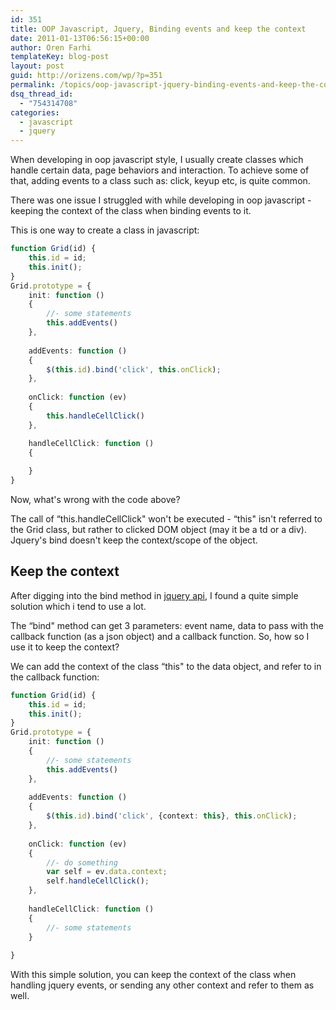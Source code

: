 ```yaml
---
id: 351
title: OOP Javascript, Jquery, Binding events and keep the context
date: 2011-01-13T06:56:15+00:00
author: Oren Farhi 
templateKey: blog-post
layout: post
guid: http://orizens.com/wp/?p=351
permalink: /topics/oop-javascript-jquery-binding-events-and-keep-the-contex/
dsq_thread_id:
  - "754314708"
categories:
  - javascript
  - jquery
---
```

When developing in oop javascript style, I usually create classes which handle certain data, page behaviors and interaction. To achieve some of that, adding events to a class such as: click, keyup etc, is quite common.
  
There was one issue I struggled with while developing in oop javascript - keeping the context of the class when binding events to it.
  
<!--more-->


  



  
This is one way to create a class in javascript:

```typescript
function Grid(id) {
	this.id = id;
	this.init();
}
Grid.prototype = {
	init: function ()
	{
		//- some statements
		this.addEvents()
	},
	
	addEvents: function ()
	{
		$(this.id).bind('click', this.onClick);
	},
	
	onClick: function (ev)
	{
		this.handleCellClick()
	},

	handleCellClick: function ()
	{
		
	}	
}
```

Now, what's wrong with the code above?
  
The call of &#8220;this.handleCellClick" won't be executed - &#8220;this" isn't referred to the Grid class, but rather to clicked DOM object (may it be a td or a div). Jquery's bind doesn't keep the context/scope of the object.

## Keep the context

After digging into the bind method in [jquery api](http://api.jquery.com/bind/), I found a quite simple solution which i tend to use a lot.
  
The &#8220;bind" method can get 3 parameters: event name, data to pass with the callback function (as a json object) and a callback function. So, how so I use it to keep the context?
  
We can add the context of the class &#8220;this" to the data object, and refer to in the callback function:

```typescript
function Grid(id) {
	this.id = id;
	this.init();
}
Grid.prototype = {
	init: function ()
	{
		//- some statements
		this.addEvents()
	},
	
	addEvents: function ()
	{
		$(this.id).bind('click', {context: this}, this.onClick);
	},
	
	onClick: function (ev)
	{
		//- do something
		var self = ev.data.context;
		self.handleCellClick();
	},
	
	handleCellClick: function ()
	{
		//- some statements
	}
	
}

```

With this simple solution, you can keep the context of the class when handling jquery events, or sending any other context and refer to them as well.